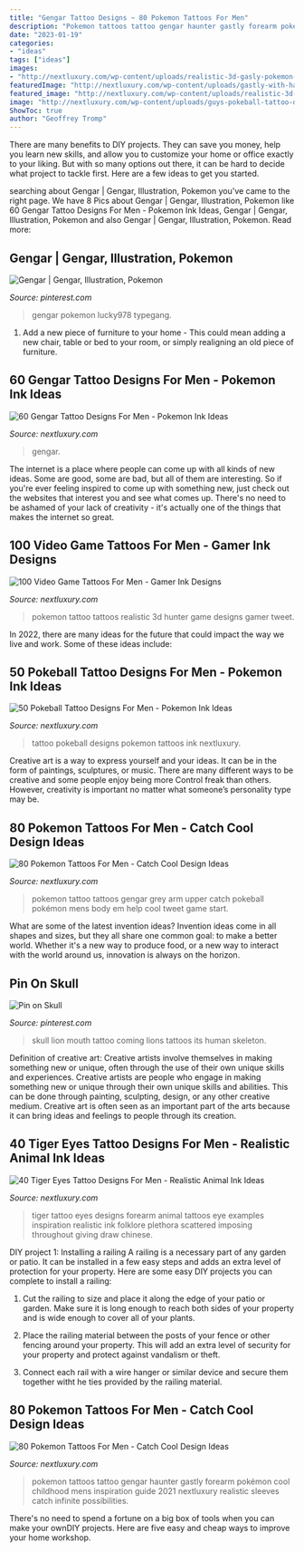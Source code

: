 ```yaml
---
title: "Gengar Tattoo Designs ~ 80 Pokemon Tattoos For Men"
description: "Pokemon tattoos tattoo gengar haunter gastly forearm pokémon cool childhood mens inspiration guide 2021 nextluxury realistic sleeves catch infinite possibilities"
date: "2023-01-19"
categories:
- "ideas"
tags: ["ideas"]
images:
- "http://nextluxury.com/wp-content/uploads/realistic-3d-gasly-pokemon-male-tattoo-design-inspiration.jpg"
featuredImage: "http://nextluxury.com/wp-content/uploads/gastly-with-haunter-and-gengar-mens-pokemon-forearm-tattoos.jpg"
featured_image: "http://nextluxury.com/wp-content/uploads/realistic-3d-gasly-pokemon-male-tattoo-design-inspiration.jpg"
image: "http://nextluxury.com/wp-content/uploads/guys-pokeball-tattoo-design-ideas.jpg"
ShowToc: true
author: "Geoffrey Tromp"
---
```



There are many benefits to DIY projects. They can save you money, help you learn new skills, and allow you to customize your home or office exactly to your liking. But with so many options out there, it can be hard to decide what project to tackle first. Here are a few ideas to get you started.

	

		
searching about Gengar | Gengar, Illustration, Pokemon you've came to the right page. We have 8 Pics about Gengar | Gengar, Illustration, Pokemon like 60 Gengar Tattoo Designs For Men - Pokemon Ink Ideas, Gengar | Gengar, Illustration, Pokemon and also Gengar | Gengar, Illustration, Pokemon. Read more:
		
    
## Gengar | Gengar, Illustration, Pokemon

<img loading=lazy src="https://i.pinimg.com/originals/5c/8f/12/5c8f12d82b693e43e37b2f9f1778e9e6.jpg" onerror="this.onerror=null;this.src='https://tse4.mm.bing.net/th?id=OIP.K1jXBzEe9rQIhOrz6fDX2wHaHa&amp;pid=15.1';" alt="Gengar | Gengar, Illustration, Pokemon">

_Source: pinterest.com_

>gengar pokemon lucky978 typegang. 

	

1. Add a new piece of furniture to your home - This could mean adding a new chair, table or bed to your room, or simply realigning an old piece of furniture.

    
## 60 Gengar Tattoo Designs For Men - Pokemon Ink Ideas

<img loading=lazy src="https://nextluxury.com/wp-content/uploads/mens-gengar-tattoo-ideas.jpg" onerror="this.onerror=null;this.src='https://tse1.mm.bing.net/th?id=OIP.FRy5pyT09yZFDsjXCnLCjAHaHa&amp;pid=15.1';" alt="60 Gengar Tattoo Designs For Men - Pokemon Ink Ideas">

_Source: nextluxury.com_

>gengar. 

	

The internet is a place where people can come up with all kinds of new ideas. Some are good, some are bad, but all of them are interesting. So if you're ever feeling inspired to come up with something new, just check out the websites that interest you and see what comes up. There's no need to be ashamed of your lack of creativity - it's actually one of the things that makes the internet so great.

    
## 100 Video Game Tattoos For Men - Gamer Ink Designs

<img loading=lazy src="http://nextluxury.com/wp-content/uploads/realistic-3d-gasly-pokemon-male-tattoo-design-inspiration.jpg" onerror="this.onerror=null;this.src='https://tse2.mm.bing.net/th?id=OIP.ZLe_IzWnY1padP48wtPh-QHaHa&amp;pid=15.1';" alt="100 Video Game Tattoos For Men - Gamer Ink Designs">

_Source: nextluxury.com_

>pokemon tattoo tattoos realistic 3d hunter game designs gamer tweet. 

	

In 2022, there are many ideas for the future that could impact the way we live and work. Some of these ideas include:

    
## 50 Pokeball Tattoo Designs For Men - Pokemon Ink Ideas

<img loading=lazy src="http://nextluxury.com/wp-content/uploads/guys-pokeball-tattoo-design-ideas.jpg" onerror="this.onerror=null;this.src='https://tse1.mm.bing.net/th?id=OIP.hB5KR5eoSP6lTGLvruBzagHaIV&amp;pid=15.1';" alt="50 Pokeball Tattoo Designs For Men - Pokemon Ink Ideas">

_Source: nextluxury.com_

>tattoo pokeball designs pokemon tattoos ink nextluxury. 

	

Creative art is a way to express yourself and your ideas. It can be in the form of paintings, sculptures, or music. There are many different ways to be creative and some people enjoy being more Control freak than others. However, creativity is important no matter what someone’s personality type may be.

    
## 80 Pokemon Tattoos For Men - Catch Cool Design Ideas

<img loading=lazy src="http://nextluxury.com/wp-content/uploads/mens-gengar-pokemon-shaded-black-and-grey-tattoo-design-on-upper-arm.jpg" onerror="this.onerror=null;this.src='https://tse1.mm.bing.net/th?id=OIP.sNfp0AM-KVhmZ6MZi3ZaawHaHa&amp;pid=15.1';" alt="80 Pokemon Tattoos For Men - Catch Cool Design Ideas">

_Source: nextluxury.com_

>pokemon tattoo tattoos gengar grey arm upper catch pokeball pokémon mens body em help cool tweet game start. 

	

What are some of the latest invention ideas?
Invention ideas come in all shapes and sizes, but they all share one common goal: to make a better world. Whether it's a new way to produce food, or a new way to interact with the world around us, innovation is always on the horizon.

    
## Pin On Skull

<img loading=lazy src="https://i.pinimg.com/736x/62/42/b0/6242b013be180ba20b974e92a67525bd--a-skull-coming-out.jpg" onerror="this.onerror=null;this.src='https://tse2.mm.bing.net/th?id=OIP.m88deeGbD9aUsav8G9erwAHaHa&amp;pid=15.1';" alt="Pin on Skull">

_Source: pinterest.com_

>skull lion mouth tattoo coming lions tattoos its human skeleton. 

	

Definition of creative art: Creative artists involve themselves in making something new or unique, often through the use of their own unique skills and experiences.
Creative artists are people who engage in making something new or unique through their own unique skills and abilities. This can be done through painting, sculpting, design, or any other creative medium. Creative art is often seen as an important part of the arts because it can bring ideas and feelings to people through its creation.

    
## 40 Tiger Eyes Tattoo Designs For Men - Realistic Animal Ink Ideas

<img loading=lazy src="http://nextluxury.com/wp-content/uploads/guys-tiger-eyes-tattoo-designs-on-outer-forearm.jpg" onerror="this.onerror=null;this.src='https://tse1.mm.bing.net/th?id=OIP.xlwnF7xn-Is0oHblSk408gHaHa&amp;pid=15.1';" alt="40 Tiger Eyes Tattoo Designs For Men - Realistic Animal Ink Ideas">

_Source: nextluxury.com_

>tiger tattoo eyes designs forearm animal tattoos eye examples inspiration realistic ink folklore plethora scattered imposing throughout giving draw chinese. 

	

DIY project 1: Installing a railing
A railing is a necessary part of any garden or patio. It can be installed in a few easy steps and adds an extra level of protection for your property. Here are some easy DIY projects you can complete to install a railing: 
1. Cut the railing to size and place it along the edge of your patio or garden. Make sure it is long enough to reach both sides of your property and is wide enough to cover all of your plants. 

2. Place the railing material between the posts of your fence or other fencing around your property. This will add an extra level of security for your property and protect against vandalism or theft. 

3. Connect each rail with a wire hanger or similar device and secure them together witht he ties provided by the railing material.

    
## 80 Pokemon Tattoos For Men - Catch Cool Design Ideas

<img loading=lazy src="http://nextluxury.com/wp-content/uploads/gastly-with-haunter-and-gengar-mens-pokemon-forearm-tattoos.jpg" onerror="this.onerror=null;this.src='https://tse4.mm.bing.net/th?id=OIP.9DTAMj9CMLpHd9p0G8iR6gHaHa&amp;pid=15.1';" alt="80 Pokemon Tattoos For Men - Catch Cool Design Ideas">

_Source: nextluxury.com_

>pokemon tattoos tattoo gengar haunter gastly forearm pokémon cool childhood mens inspiration guide 2021 nextluxury realistic sleeves catch infinite possibilities. 

	

There's no need to spend a fortune on a big box of tools when you can make your ownDIY projects. Here are five easy and cheap ways to improve your home workshop.

